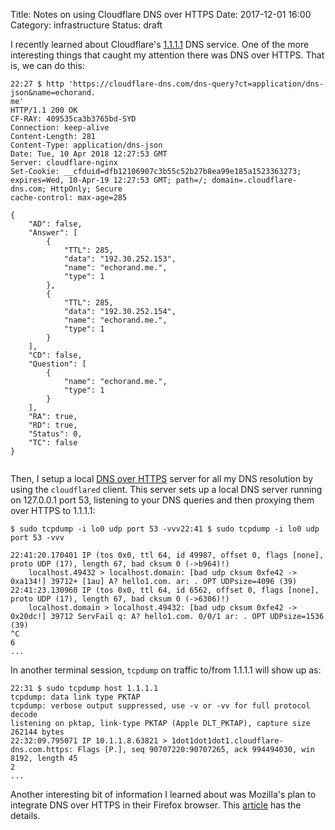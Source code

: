 Title: Notes on using Cloudflare DNS over HTTPS 
Date: 2017-12-01 16:00
Category: infrastructure
Status: draft


I recently learned about Cloudflare's [1.1.1.1](https://developers.cloudflare.com/1.1.1.1/) DNS service. One of the more
interesting things that caught my attention there was DNS over HTTPS. That is, we can do this:

```
22:27 $ http 'https://cloudflare-dns.com/dns-query?ct=application/dns-json&name=echorand.
me'
HTTP/1.1 200 OK
CF-RAY: 409535ca3b3765bd-SYD
Connection: keep-alive
Content-Length: 281
Content-Type: application/dns-json
Date: Tue, 10 Apr 2018 12:27:53 GMT
Server: cloudflare-nginx
Set-Cookie: __cfduid=dfb12106907c3b55c52b27b8ea99e185a1523363273; expires=Wed, 10-Apr-19 12:27:53 GMT; path=/; domain=.cloudflare-dns.com; HttpOnly; Secure
cache-control: max-age=285

{
    "AD": false,
    "Answer": [
        {
            "TTL": 285,
            "data": "192.30.252.153",
            "name": "echorand.me.",
            "type": 1
        },
        {
            "TTL": 285,
            "data": "192.30.252.154",
            "name": "echorand.me.",
            "type": 1
        }
    ],
    "CD": false,
    "Question": [
        {
            "name": "echorand.me.",
            "type": 1
        }
    ],
    "RA": true,
    "RD": true,
    "Status": 0,
    "TC": false
}


```

Then, I setup a local [DNS over HTTPS](https://developers.cloudflare.com/1.1.1.1/dns-over-https/cloudflared-proxy/) server for all my
DNS resolution by using the `cloudflared` client. This server sets up a local DNS server running on 127.0.0.1 port 53,
listening to your DNS queries and then proxying them over HTTPS to 1.1.1.1:

```
$ sudo tcpdump -i lo0 udp port 53 -vvv22:41 $ sudo tcpdump -i lo0 udp port 53 -vvv

22:41:20.170401 IP (tos 0x0, ttl 64, id 49987, offset 0, flags [none], proto UDP (17), length 67, bad cksum 0 (->b964)!)
    localhost.49432 > localhost.domain: [bad udp cksum 0xfe42 -> 0xa134!] 39712+ [1au] A? hello1.com. ar: . OPT UDPsize=4096 (39)
22:41:23.130960 IP (tos 0x0, ttl 64, id 6562, offset 0, flags [none], proto UDP (17), length 67, bad cksum 0 (->6306)!)
    localhost.domain > localhost.49432: [bad udp cksum 0xfe42 -> 0x20dc!] 39712 ServFail q: A? hello1.com. 0/0/1 ar: . OPT UDPsize=1536 (39)
^C
6
...
```

In another terminal session, `tcpdump` on traffic to/from 1.1.1.1 will show up as:


```
22:31 $ sudo tcpdump host 1.1.1.1
tcpdump: data link type PKTAP
tcpdump: verbose output suppressed, use -v or -vv for full protocol decode
listening on pktap, link-type PKTAP (Apple DLT_PKTAP), capture size 262144 bytes
22:32:09.795071 IP 10.1.1.8.63821 > 1dot1dot1dot1.cloudflare-dns.com.https: Flags [P.], seq 90707220:90707265, ack 994494030, win 8192, length 45
2
...
```

Another interesting bit of information I learned about was Mozilla's plan to integrate DNS over HTTPS in their Firefox
browser. This [article](https://www.ghacks.net/2018/03/20/firefox-dns-over-https-and-a-worrying-shield-study/) has the
details.
